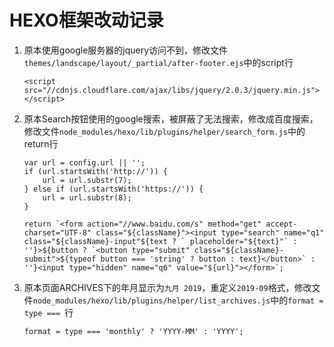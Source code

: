# HEXO框架改动记录

1. 原本使用google服务器的jquery访问不到，修改文件`themes/landscape/layout/_partial/after-footer.ejs`中的script行

   ```
   <script src="//cdnjs.cloudflare.com/ajax/libs/jquery/2.0.3/jquery.min.js"></script>
   ```

2. 原本Search按钮使用的google搜索，被屏蔽了无法搜索，修改成百度搜索，修改文件`node_modules/hexo/lib/plugins/helper/search_form.js`中的return行

   ```
   var url = config.url || '';
   if (url.startsWith('http://')) {
       url = url.substr(7);
   } else if (url.startsWith('https://')) {
       url = url.substr(8);
   }
     
   return `<form action="//www.baidu.com/s" method="get" accept-charset="UTF-8" class="${className}"><input type="search" name="q1" class="${className}-input"${text ? ` placeholder="${text}"` : ''}>${button ? `<button type="submit" class="${className}-submit">${typeof button === 'string' ? button : text}</button>` : ''}<input type="hidden" name="q6" value="${url}"></form>`;
   ```

3. 原本页面ARCHIVES下的年月显示为`九月 2019`，重定义`2019-09`格式，修改文件`node_modules/hexo/lib/plugins/helper/list_archives.js`中的`format = type === `行

   ```
   format = type === 'monthly' ? 'YYYY-MM' : 'YYYY';
   ```

   